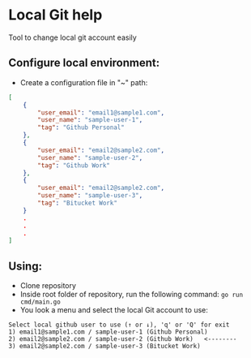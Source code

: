 # Local Git help
Tool to change local git account easily
## Configure local environment:
- Create a configuration file in "~" path:

```json
[
    {
        "user_email": "email1@sample1.com",
        "user_name": "sample-user-1",
        "tag": "Github Personal"
    },
    {
        "user_email": "email2@sample2.com",
        "user_name": "sample-user-2",
        "tag": "Github Work"
    },
    {
        "user_email": "email2@sample2.com",
        "user_name": "sample-user-3",
        "tag": "Bitucket Work"
    }
    .
    .
    .
]
```

## Using:
- Clone repository
- Inside root folder of repository, run the following command: ```go run cmd/main.go```
- You look a menu and select the local Git account to use:
```
Select local github user to use (↑ or ↓), 'q' or 'Q' for exit
1) email1@sample1.com / sample-user-1 (Github Personal)
2) email2@sample2.com / sample-user-2 (Github Work)   <--------
3) email2@sample2.com / sample-user-3 (Bitucket Work)
```